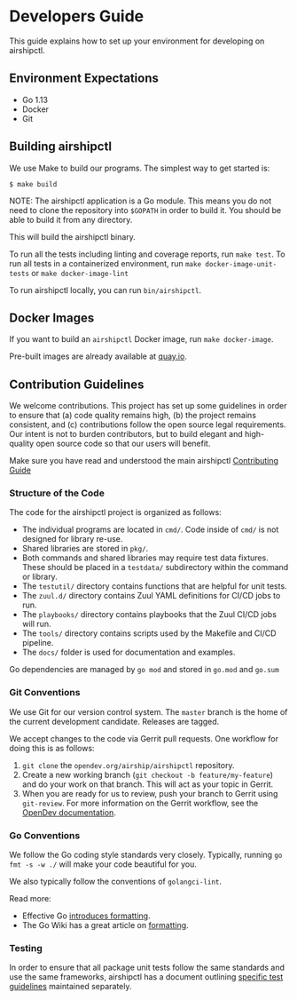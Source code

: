# Developers Guide

This guide explains how to set up your environment for developing on
airshipctl.

## Environment Expectations

- Go 1.13
- Docker
- Git

## Building airshipctl

We use Make to build our programs. The simplest way to get started is:

```console
$ make build
```

NOTE: The airshipctl application is a Go module.  This means you do not need to
clone the repository into `$GOPATH` in order to build it.  You should be able to
build it from any directory.

This will build the airshipctl binary.

To run all the tests including linting and coverage reports, run `make test`. To
run all tests in a containerized environment, run `make docker-image-unit-tests`
or `make docker-image-lint`

To run airshipctl locally, you can run `bin/airshipctl`.

## Docker Images

If you want to build an `airshipctl` Docker image, run `make docker-image`.

Pre-built images are already available at [quay.io](
  https://quay.io/airshipit/airshipctl).

## Contribution Guidelines

We welcome contributions. This project has set up some guidelines in order to
ensure that (a) code quality remains high, (b) the project remains consistent,
and \(c\) contributions follow the open source legal requirements. Our intent
is not to burden contributors, but to build elegant and high-quality open source
code so that our users will benefit.

Make sure you have read and understood the main airshipctl [Contributing
Guide](../../CONTRIBUTING.md)

### Structure of the Code

The code for the airshipctl project is organized as follows:

- The individual programs are located in `cmd/`. Code inside of `cmd/` is not
  designed for library re-use.
- Shared libraries are stored in `pkg/`.
- Both commands and shared libraries may require test data fixtures. These
  should be placed in a `testdata/` subdirectory within the command or library.
- The `testutil/` directory contains functions that are helpful for unit tests.
- The `zuul.d/` directory contains Zuul YAML definitions for CI/CD jobs to run.
- The `playbooks/` directory contains playbooks that the Zuul CI/CD jobs will
  run.
- The `tools/` directory contains scripts used by the Makefile and CI/CD
  pipeline.
- The `docs/` folder is used for documentation and examples.

Go dependencies are managed by `go mod` and stored in `go.mod` and `go.sum`

### Git Conventions

We use Git for our version control system. The `master` branch is the home of
the current development candidate. Releases are tagged.

We accept changes to the code via Gerrit pull requests. One workflow for doing
this is as follows:

1. `git clone` the `opendev.org/airship/airshipctl` repository.
2. Create a new working branch (`git checkout -b feature/my-feature`) and do your
   work on that branch. This will act as your topic in Gerrit.
3. When you are ready for us to review, push your branch to Gerrit using
   `git-review`.  For more information on the Gerrit workflow, see the [OpenDev
   documentation](
     https://docs.openstack.org/contributors/common/setup-gerrit.html).

### Go Conventions

We follow the Go coding style standards very closely. Typically, running `go
fmt -s -w ./` will make your code beautiful for you.

We also typically follow the conventions of `golangci-lint`.

Read more:

- Effective Go [introduces
  formatting](https://golang.org/doc/effective_go.html#formatting).
- The Go Wiki has a great article on
  [formatting](https://github.com/golang/go/wiki/CodeReviewComments).

### Testing

In order to ensure that all package unit tests follow the same standards and use
the same frameworks, airshipctl has a document outlining [specific test
guidelines](testing-guidelines.md) maintained separately.
